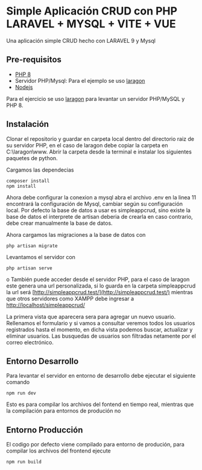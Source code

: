 # Simple Aplicación CRUD con PHP LARAVEL + MYSQL + VITE + VUE

Una aplicación simple CRUD hecho con LARAVEL 9 y Mysql

## Pre-requisitos

- [PHP 8](https://www.php.net/downloads.php)
- Servidor PHP/Mysql: Para el ejemplo se uso [laragon](https://laragon.org/download/index.html)
- [Nodejs](https://nodejs.org/es/download/)

Para el ejercicio se uso [laragon](https://laragon.org/download/index.html) para levantar un servidor PHP/MySQL y PHP 8.

## Instalación

Clonar el repositorio y guardar en carpeta local dentro del directorio raiz de su servidor PHP, en el caso de laragon debe copiar la carpeta en C:\laragon\www. Abrir la carpeta desde la terminal e instalar los siguientes paquetes de python.

Cargamos las dependecias
```
composer install
npm install
```

Ahora debe configurar la conexion a mysql abra el archivo .env en la linea 11 encontrará la configuración de Mysql, cambiar según su configuración local. Por defecto la base de datos a usar es simpleappcrud, sino existe la base de datos el interprete de artisan deberia de crearla en caso contrario, debe crear manualmente la base de datos.


Ahora cargamos las migraciones a la base de datos con
```
php artisan migrate
```

Levantamos el servidor con
```
php artisan serve
```

o También puede acceder desde el servidor PHP, para el caso de laragon este genera una url personalizada, si lo guarda en la carpeta simpleappcrud la url será [http://simpleappcrud.test/](http://simpleappcrud.test/) mientras que otros servidores como XAMPP debe ingresar a [http://localhost/simpleappcrud/](http://localhost/simpleappcrud/)

La primera vista que aparecera sera para agregar un nuevo usuario. Rellenamos el formulario y si vamos a consultar veremos todos los usuarios registrados hasta el momento, en dicha vista  podemos buscar, actualizar y eliminar usuarios. Las busquedas de usuarios son filtradas netamente por el correo electrónico.


## Entorno Desarrollo

Para levantar el servidor en entorno de desarrollo debe ejecutar el siguiente comando
```
npm run dev
```
Esto es para compilar los archivos del fontend en tiempo real, mientras que la compilación para entornos de produción no


## Entorno Producción

El codigo por defecto viene compilado para entorno de produción, para compilar los archivos del frontend ejecute
```
npm run build
```